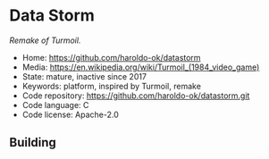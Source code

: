 # Data Storm

_Remake of Turmoil._

- Home: https://github.com/haroldo-ok/datastorm
- Media: https://en.wikipedia.org/wiki/Turmoil_(1984_video_game)
- State: mature, inactive since 2017
- Keywords: platform, inspired by Turmoil, remake
- Code repository: https://github.com/haroldo-ok/datastorm.git
- Code language: C
- Code license: Apache-2.0

## Building
